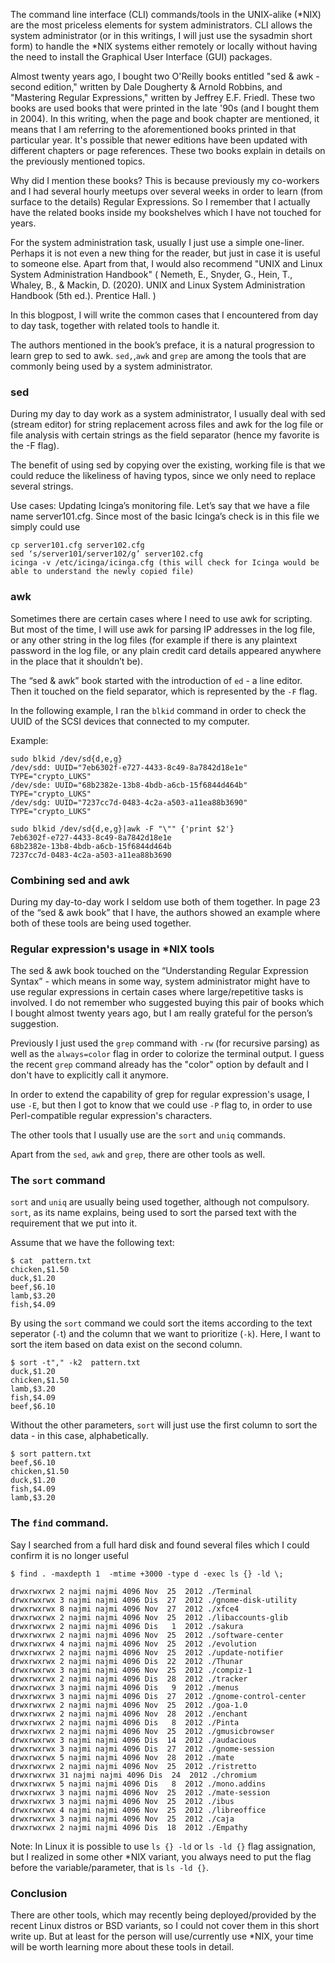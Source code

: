 The command line interface (CLI) commands/tools in the UNIX-alike (\*NIX) are the most priceless elements for system administrators. CLI allows the system administrator  (or in this writings, I will just use the sysadmin short form) to handle the \*NIX systems either remotely or locally without having the need to install the Graphical User Interface (GUI) packages.

Almost twenty years ago, I bought two O'Reilly books entitled "sed & awk - second edition," written by Dale Dougherty & Arnold Robbins, and "Mastering Regular Expressions," written by Jeffrey E.F. Friedl. These two books are used books that were printed in the late '90s (and I bought them in 2004). In this writing, when the page and book chapter are mentioned, it means that I am referring to the aforementioned books printed in that particular year. It's possible that newer editions have been updated with different chapters or page references. These two books explain in details on the previously mentioned topics. 

Why did I mention these books? This is because previously my co-workers and I had several hourly meetups over several weeks in order to learn (from surface to the details) Regular Expressions. So I remember that I actually have the related books inside my bookshelves which I have not touched for years. 

For the system administration task, usually I just use a simple one-liner. Perhaps it is not even a new thing for the reader, but just in case it is useful to someone else. Apart from that, I would also recommend "UNIX and Linux System Administration Handbook" ( Nemeth, E., Snyder, G., Hein, T., Whaley, B., & Mackin, D. (2020). UNIX and Linux System Administration Handbook (5th ed.). Prentice Hall. )

In this blogpost, I will write the common cases that I encountered from day to day task, together with related tools to handle it.

The authors mentioned in the book’s preface, it is a natural progression to learn grep to sed to awk. `sed,`,`awk` and `grep` are among the tools that are commonly being used by a system administrator.

### sed

During my day to day work as a system administrator, I usually deal with sed (stream editor) for string replacement across files and awk for the log file or file analysis with certain strings as the field separator (hence my favorite is the -F flag). 

The benefit of using sed by copying over the existing, working file is that we could reduce the likeliness of having typos, since we only need to replace several strings.

Use cases:
Updating Icinga’s monitoring file. Let’s say that we have a file name server101.cfg. Since most of the basic Icinga’s check is in this file we simply could use

```
cp server101.cfg server102.cfg
sed ‘s/server101/server102/g’ server102.cfg
icinga -v /etc/icinga/icinga.cfg (this will check for Icinga would be able to understand the newly copied file)
```

### awk
Sometimes there are certain cases where I need to use awk for scripting. But most of the time, I will use awk for parsing IP addresses in the log file, or any other string in the log files (for example if there is any plaintext password in the log file, or any plain credit card details appeared anywhere in the place that it shouldn’t be).

The “sed & awk” book started with the introduction of `ed` - a line editor. Then it touched on the field separator, which is represented by the `-F` flag. 

In the following example, I ran the `blkid` command in order to check the UUID of the SCSI devices that connected to my computer.

Example:
```
sudo blkid /dev/sd{d,e,g}
/dev/sdd: UUID="7eb6302f-e727-4433-8c49-8a7842d18e1e" TYPE="crypto_LUKS"
/dev/sde: UUID="68b2382e-13b8-4bdb-a6cb-15f6844d464b" TYPE="crypto_LUKS"
/dev/sdg: UUID="7237cc7d-0483-4c2a-a503-a11ea88b3690" TYPE="crypto_LUKS"
```

```
sudo blkid /dev/sd{d,e,g}|awk -F "\"" {'print $2'}
7eb6302f-e727-4433-8c49-8a7842d18e1e
68b2382e-13b8-4bdb-a6cb-15f6844d464b
7237cc7d-0483-4c2a-a503-a11ea88b3690
```


### Combining sed and awk

During my day-to-day work I seldom use both of them together. In page 23 of the “sed & awk book”  that I have, the authors showed an example where both of these tools are being used together. 


### Regular expression's usage in \*NIX tools

The sed & awk book touched on the “Understanding Regular Expression Syntax” - which means in some way, system administrator might have to use regular expressions in certain cases where large/repetitive tasks is involved. I do not remember who suggested buying this pair of books which I bought almost twenty years ago, but I am really grateful for the person’s suggestion. 

Previously I just used the `grep` command with `-rw` (for recursive parsing) as well as the `always=color` flag in order to colorize the terminal output. I guess the recent `grep` command already has the "color" option by default and I don't have to explicitly call it anymore. 

In order to extend the capability of grep for regular expression's usage, I use `-E`, but then I got to know that we could use `-P` flag to, in order to use Perl-compatible regular expression's characters. 

The other tools that I usually use are the `sort` and `uniq` commands. 

Apart from the `sed`, `awk` and `grep`, there are other tools as well.

### The `sort` command
`sort` and `uniq` are usually being used together, although not compulsory. `sort`, as its name explains, being used to sort the parsed text with the requirement that we put into it.

Assume that we have the following text:

```
$ cat  pattern.txt 
chicken,$1.50
duck,$1.20
beef,$6.10
lamb,$3.20
fish,$4.09
```

By using the `sort` command we could sort the items according to the text seperator (`-`t) and the column that we want to prioritize (`-k`). Here, I want to sort the item based on data exist on the second column.

```
$ sort -t"," -k2  pattern.txt 
duck,$1.20
chicken,$1.50
lamb,$3.20
fish,$4.09
beef,$6.10
```

Without the other parameters, `sort` will just use the first column to sort the data - in this case, alphabetically.

```
$ sort pattern.txt 
beef,$6.10
chicken,$1.50
duck,$1.20
fish,$4.09
lamb,$3.20
```

### The `find` command.

Say I searched from a full hard disk and found several files which I could confirm it is no longer useful

```
$ find . -maxdepth 1  -mtime +3000 -type d -exec ls {} -ld \;

drwxrwxrwx 2 najmi najmi 4096 Nov  25  2012 ./Terminal
drwxrwxrwx 3 najmi najmi 4096 Dis  27  2012 ./gnome-disk-utility
drwxrwxrwx 8 najmi najmi 4096 Nov  27  2012 ./xfce4
drwxrwxrwx 2 najmi najmi 4096 Nov  25  2012 ./libaccounts-glib
drwxrwxrwx 2 najmi najmi 4096 Dis   1  2012 ./sakura
drwxrwxrwx 2 najmi najmi 4096 Nov  25  2012 ./software-center
drwxrwxrwx 4 najmi najmi 4096 Nov  25  2012 ./evolution
drwxrwxrwx 2 najmi najmi 4096 Nov  25  2012 ./update-notifier
drwxrwxrwx 2 najmi najmi 4096 Dis  22  2012 ./Thunar
drwxrwxrwx 3 najmi najmi 4096 Nov  25  2012 ./compiz-1
drwxrwxrwx 2 najmi najmi 4096 Dis  28  2012 ./tracker
drwxrwxrwx 3 najmi najmi 4096 Dis   9  2012 ./menus
drwxrwxrwx 3 najmi najmi 4096 Dis  27  2012 ./gnome-control-center
drwxrwxrwx 2 najmi najmi 4096 Nov  25  2012 ./goa-1.0
drwxrwxrwx 2 najmi najmi 4096 Nov  28  2012 ./enchant
drwxrwxrwx 2 najmi najmi 4096 Dis   8  2012 ./Pinta
drwxrwxrwx 2 najmi najmi 4096 Nov  25  2012 ./gmusicbrowser
drwxrwxrwx 3 najmi najmi 4096 Dis  14  2012 ./audacious
drwxrwxrwx 3 najmi najmi 4096 Dis  27  2012 ./gnome-session
drwxrwxrwx 5 najmi najmi 4096 Nov  28  2012 ./mate
drwxrwxrwx 2 najmi najmi 4096 Nov  25  2012 ./ristretto
drwxrwxrwx 31 najmi najmi 4096 Dis  24  2012 ./chromium
drwxrwxrwx 5 najmi najmi 4096 Dis   8  2012 ./mono.addins
drwxrwxrwx 3 najmi najmi 4096 Nov  25  2012 ./mate-session
drwxrwxrwx 3 najmi najmi 4096 Nov  25  2012 ./ibus
drwxrwxrwx 4 najmi najmi 4096 Nov  25  2012 ./libreoffice
drwxrwxrwx 3 najmi najmi 4096 Nov  25  2012 ./caja
drwxrwxrwx 2 najmi najmi 4096 Dis  18  2012 ./Empathy
```
Note: In Linux it is possible to use `ls {} -ld` or `ls -ld {}` flag assignation, but I realized in some other \*NIX variant, you always need to put the flag before the variable/parameter, that is `ls -ld {}`. 

### Conclusion
There are other tools, which may recently being deployed/provided by the recent Linux distros or BSD variants, so I could not cover them in this short write up. But at least for the person will use/currently use \*NIX, your time will be worth learning more about these tools in detail.

